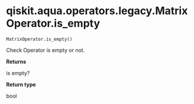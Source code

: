 # qiskit.aqua.operators.legacy.MatrixOperator.is\_empty

`MatrixOperator.is_empty()`

Check Operator is empty or not.

**Returns**

is empty?

**Return type**

bool
